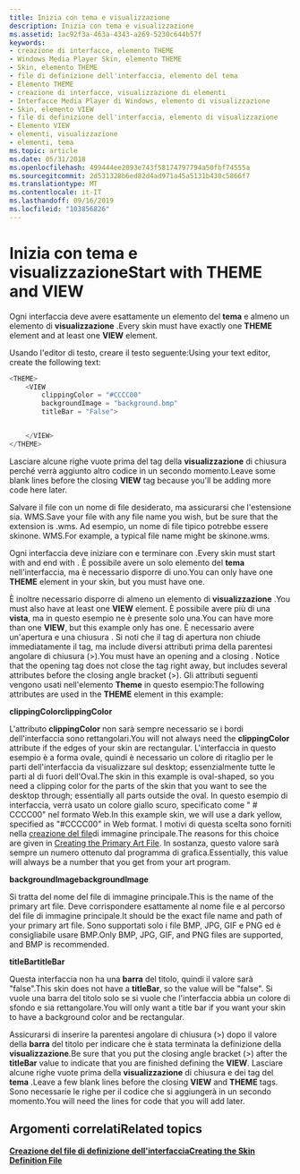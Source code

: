```yaml
---
title: Inizia con tema e visualizzazione
description: Inizia con tema e visualizzazione
ms.assetid: 1ac92f3a-463a-4343-a269-5230c644b57f
keywords:
- creazione di interfacce, elemento THEME
- Windows Media Player Skin, elemento THEME
- Skin, elemento THEME
- file di definizione dell'interfaccia, elemento del tema
- Elemento THEME
- creazione di interfacce, visualizzazione di elementi
- Interfacce Media Player di Windows, elemento di visualizzazione
- Skin, elemento VIEW
- file di definizione dell'interfaccia, elemento di visualizzazione
- Elemento VIEW
- elementi, visualizzazione
- elementi, tema
ms.topic: article
ms.date: 05/31/2018
ms.openlocfilehash: 499444ee2093e743f58174797794a50fbf74555a
ms.sourcegitcommit: 2d531328b6ed82d4ad971a45a5131b430c5866f7
ms.translationtype: MT
ms.contentlocale: it-IT
ms.lasthandoff: 09/16/2019
ms.locfileid: "103856826"
---
```

# <a name="start-with-theme-and-view"></a><span data-ttu-id="fb43c-115">Inizia con tema e visualizzazione</span><span class="sxs-lookup"><span data-stu-id="fb43c-115">Start with THEME and VIEW</span></span>

<span data-ttu-id="fb43c-116">Ogni interfaccia deve avere esattamente un elemento del **tema** e almeno un elemento di **visualizzazione** .</span><span class="sxs-lookup"><span data-stu-id="fb43c-116">Every skin must have exactly one **THEME** element and at least one **VIEW** element.</span></span>

<span data-ttu-id="fb43c-117">Usando l'editor di testo, creare il testo seguente:</span><span class="sxs-lookup"><span data-stu-id="fb43c-117">Using your text editor, create the following text:</span></span>


```C++
<THEME>
    <VIEW
        clippingColor = "#CCCC00"
        backgroundImage = "background.bmp"
        titleBar = "False">


    </VIEW>
</THEME>

```



<span data-ttu-id="fb43c-118">Lasciare alcune righe vuote prima del tag della **visualizzazione** di chiusura perché verrà aggiunto altro codice in un secondo momento.</span><span class="sxs-lookup"><span data-stu-id="fb43c-118">Leave some blank lines before the closing **VIEW** tag because you'll be adding more code here later.</span></span>

<span data-ttu-id="fb43c-119">Salvare il file con un nome di file desiderato, ma assicurarsi che l'estensione sia. WMS.</span><span class="sxs-lookup"><span data-stu-id="fb43c-119">Save your file with any file name you wish, but be sure that the extension is .wms.</span></span> <span data-ttu-id="fb43c-120">Ad esempio, un nome di file tipico potrebbe essere skinone. WMS.</span><span class="sxs-lookup"><span data-stu-id="fb43c-120">For example, a typical file name might be skinone.wms.</span></span>

<span data-ttu-id="fb43c-121">Ogni interfaccia deve iniziare con <THEME> e terminare con </THEME>.</span><span class="sxs-lookup"><span data-stu-id="fb43c-121">Every skin must start with <THEME> and end with </THEME>.</span></span> <span data-ttu-id="fb43c-122">È possibile avere un solo elemento del **tema** nell'interfaccia, ma è necessario disporre di uno.</span><span class="sxs-lookup"><span data-stu-id="fb43c-122">You can only have one **THEME** element in your skin, but you must have one.</span></span>

<span data-ttu-id="fb43c-123">È inoltre necessario disporre di almeno un elemento di **visualizzazione** .</span><span class="sxs-lookup"><span data-stu-id="fb43c-123">You must also have at least one **VIEW** element.</span></span> <span data-ttu-id="fb43c-124">È possibile avere più di una **vista**, ma in questo esempio ne è presente solo una.</span><span class="sxs-lookup"><span data-stu-id="fb43c-124">You can have more than one **VIEW**, but this example only has one.</span></span> <span data-ttu-id="fb43c-125">È necessario avere un'apertura <VIEW> e una chiusura <VIEW>. Si noti che il </VIEW> tag di apertura non chiude immediatamente il tag, ma include diversi attributi prima della parentesi angolare di chiusura (>).</span><span class="sxs-lookup"><span data-stu-id="fb43c-125">You must have an opening <VIEW> and a closing <VIEW>. Notice that the opening </VIEW> tag does not close the tag right away, but includes several attributes before the closing angle bracket (>).</span></span> <span data-ttu-id="fb43c-126">Gli attributi seguenti vengono usati nell'elemento **Theme** in questo esempio:</span><span class="sxs-lookup"><span data-stu-id="fb43c-126">The following attributes are used in the **THEME** element in this example:</span></span>

<span data-ttu-id="fb43c-127">**clippingColor**</span><span class="sxs-lookup"><span data-stu-id="fb43c-127">**clippingColor**</span></span>

<span data-ttu-id="fb43c-128">L'attributo **clippingColor** non sarà sempre necessario se i bordi dell'interfaccia sono rettangolari.</span><span class="sxs-lookup"><span data-stu-id="fb43c-128">You will not always need the **clippingColor** attribute if the edges of your skin are rectangular.</span></span> <span data-ttu-id="fb43c-129">L'interfaccia in questo esempio è a forma ovale, quindi è necessario un colore di ritaglio per le parti dell'interfaccia da visualizzare sul desktop; essenzialmente tutte le parti al di fuori dell'Oval.</span><span class="sxs-lookup"><span data-stu-id="fb43c-129">The skin in this example is oval-shaped, so you need a clipping color for the parts of the skin that you want to see the desktop through; essentially all parts outside the oval.</span></span> <span data-ttu-id="fb43c-130">In questo esempio di interfaccia, verrà usato un colore giallo scuro, specificato come " \# CCCC00" nel formato Web.</span><span class="sxs-lookup"><span data-stu-id="fb43c-130">In this example skin, we will use a dark yellow, specified as "\#CCCC00" in Web format.</span></span> <span data-ttu-id="fb43c-131">I motivi di questa scelta sono forniti nella [creazione del file](creating-the-primary-art-file.md)di immagine principale.</span><span class="sxs-lookup"><span data-stu-id="fb43c-131">The reasons for this choice are given in [Creating the Primary Art File](creating-the-primary-art-file.md).</span></span> <span data-ttu-id="fb43c-132">In sostanza, questo valore sarà sempre un numero ottenuto dal programma di grafica.</span><span class="sxs-lookup"><span data-stu-id="fb43c-132">Essentially, this value will always be a number that you get from your art program.</span></span>

<span data-ttu-id="fb43c-133">**backgroundImage**</span><span class="sxs-lookup"><span data-stu-id="fb43c-133">**backgroundImage**</span></span>

<span data-ttu-id="fb43c-134">Si tratta del nome del file di immagine principale.</span><span class="sxs-lookup"><span data-stu-id="fb43c-134">This is the name of the primary art file.</span></span> <span data-ttu-id="fb43c-135">Deve corrispondere esattamente al nome file e al percorso del file di immagine principale.</span><span class="sxs-lookup"><span data-stu-id="fb43c-135">It should be the exact file name and path of your primary art file.</span></span> <span data-ttu-id="fb43c-136">Sono supportati solo i file BMP, JPG, GIF e PNG ed è consigliabile usare BMP.</span><span class="sxs-lookup"><span data-stu-id="fb43c-136">Only BMP, JPG, GIF, and PNG files are supported, and BMP is recommended.</span></span>

<span data-ttu-id="fb43c-137">**titleBar**</span><span class="sxs-lookup"><span data-stu-id="fb43c-137">**titleBar**</span></span>

<span data-ttu-id="fb43c-138">Questa interfaccia non ha una **barra** del titolo, quindi il valore sarà "false".</span><span class="sxs-lookup"><span data-stu-id="fb43c-138">This skin does not have a **titleBar**, so the value will be "false".</span></span> <span data-ttu-id="fb43c-139">Si vuole una barra del titolo solo se si vuole che l'interfaccia abbia un colore di sfondo e sia rettangolare.</span><span class="sxs-lookup"><span data-stu-id="fb43c-139">You will only want a title bar if you want your skin to have a background color and be rectangular.</span></span>

<span data-ttu-id="fb43c-140">Assicurarsi di inserire la parentesi angolare di chiusura (>) dopo il valore della **barra** del titolo per indicare che è stata terminata la definizione della **visualizzazione**.</span><span class="sxs-lookup"><span data-stu-id="fb43c-140">Be sure that you put the closing angle bracket (>) after the **titleBar** value to indicate that you are finished defining the **VIEW**.</span></span> <span data-ttu-id="fb43c-141">Lasciare alcune righe vuote prima della **visualizzazione** di chiusura e dei tag del **tema** .</span><span class="sxs-lookup"><span data-stu-id="fb43c-141">Leave a few blank lines before the closing **VIEW** and **THEME** tags.</span></span> <span data-ttu-id="fb43c-142">Sono necessarie le righe per il codice che si aggiungerà in un secondo momento.</span><span class="sxs-lookup"><span data-stu-id="fb43c-142">You will need the lines for code that you will add later.</span></span>

## <a name="related-topics"></a><span data-ttu-id="fb43c-143">Argomenti correlati</span><span class="sxs-lookup"><span data-stu-id="fb43c-143">Related topics</span></span>

<dl> <dt>

[<span data-ttu-id="fb43c-144">**Creazione del file di definizione dell'interfaccia**</span><span class="sxs-lookup"><span data-stu-id="fb43c-144">**Creating the Skin Definition File**</span></span>](creating-the-skin-definition-file.md)
</dt> </dl>

 

 




